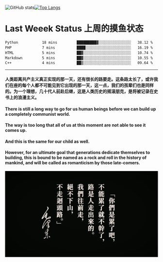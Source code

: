 ![GitHub stats](https://github-readme-stats.vercel.app/api?username=Mundanity-fc&hide=stars&count_private=true&show_icons=true&theme=prussian)[![Top Langs](https://github-readme-stats.vercel.app/api/top-langs/?username=Mundanity-fc&hide=javascript,html,css,blade&layout=compact&theme=prussian)](https://github.com/anuraghazra/github-readme-stats)

# Last Weeek Status 上周的摸鱼状态
<!--START_SECTION:waka-->

```txt
Python           18 mins         █████████▓░░░░░░░░░░░░░░░   38.12 %
PHP              7 mins          ████░░░░░░░░░░░░░░░░░░░░░   16.19 %
HTML             5 mins          ██▓░░░░░░░░░░░░░░░░░░░░░░   10.74 %
Markdown         5 mins          ██▓░░░░░░░░░░░░░░░░░░░░░░   10.55 %
C++              4 mins          ██▒░░░░░░░░░░░░░░░░░░░░░░   09.64 %
```

<!--END_SECTION:waka-->

---

#### 人类距离共产主义真正实现的那一天，还有很长的路要走。这条路太长了，或许我们在座的每个人都不可能见到它出现的那一天，这一点，我们的孩辈们也是同样的。为一个理想，几十代人前赴后继，这是人类历史的摇滚朋克，是将被记录在史书上的浪漫主义。

#### There is still a long way to go for us human beings before we can build up a completely communist world.
#### The way is too long that all of us at this moment are not able to see it comes up.
#### And this is the same for our child as well.
#### However, for an ultimate goal that generations dedicate themselves to building, this is bound to be named as a rock and roll in the history of mankind, and will be called as romanticism by those late-comers.

![HeSays](./HeSays.webp)
